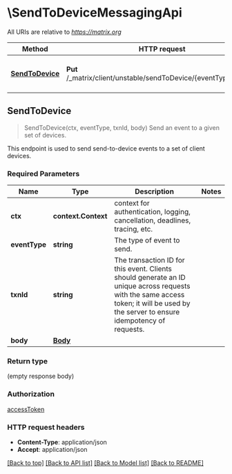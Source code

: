 # \SendToDeviceMessagingApi

All URIs are relative to *https://matrix.org*

Method | HTTP request | Description
------------- | ------------- | -------------
[**SendToDevice**](SendToDeviceMessagingApi.md#SendToDevice) | **Put** /_matrix/client/unstable/sendToDevice/{eventType}/{txnId} | Send an event to a given set of devices.



## SendToDevice

> SendToDevice(ctx, eventType, txnId, body)
Send an event to a given set of devices.

This endpoint is used to send send-to-device events to a set of client devices.

### Required Parameters


Name | Type | Description  | Notes
------------- | ------------- | ------------- | -------------
**ctx** | **context.Context** | context for authentication, logging, cancellation, deadlines, tracing, etc.
**eventType** | **string**| The type of event to send. | 
**txnId** | **string**| The transaction ID for this event. Clients should generate an ID unique across requests with the same access token; it will be used by the server to ensure idempotency of requests. | 
**body** | [**Body**](Body.md)|  | 

### Return type

 (empty response body)

### Authorization

[accessToken](../README.md#accessToken)

### HTTP request headers

- **Content-Type**: application/json
- **Accept**: application/json

[[Back to top]](#) [[Back to API list]](../README.md#documentation-for-api-endpoints)
[[Back to Model list]](../README.md#documentation-for-models)
[[Back to README]](../README.md)

